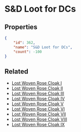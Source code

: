 # S&D Loot for DCs

<no description available>

## Properties

```json
{
    "id": 362,
    "name": "S&D Loot for DCs",
    "count": -100
}
```

## Related

- [Lost Woven Rose Cloak I](../items/10308-lost-woven-rose-cloak-i.md)
- [Lost Woven Rose Cloak II](../items/10309-lost-woven-rose-cloak-ii.md)
- [Lost Woven Rose Cloak III](../items/10310-lost-woven-rose-cloak-iii.md)
- [Lost Woven Rose Cloak IV](../items/10311-lost-woven-rose-cloak-iv.md)
- [Lost Woven Rose Cloak V](../items/10312-lost-woven-rose-cloak-v.md)
- [Lost Woven Rose Cloak VI](../items/10313-lost-woven-rose-cloak-vi.md)
- [Lost Woven Rose Cloak VII](../items/10314-lost-woven-rose-cloak-vii.md)
- [Lost Woven Rose Cloak VIII](../items/10315-lost-woven-rose-cloak-viii.md)
- [Lost Woven Rose Cloak IX](../items/20411-lost-woven-rose-cloak-ix.md)

